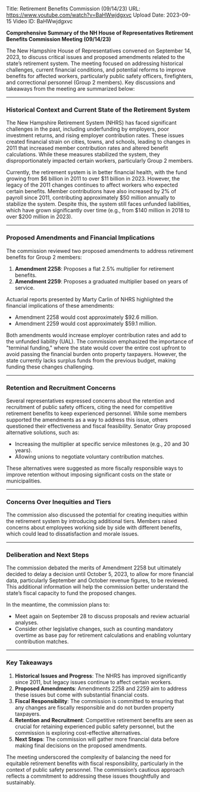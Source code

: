 Title: Retirement Benefits Commission (09/14/23)
URL: https://www.youtube.com/watch?v=BaHWwjdgxvc
Upload Date: 2023-09-15
Video ID: BaHWwjdgxvc

**Comprehensive Summary of the NH House of Representatives Retirement Benefits Commission Meeting (09/14/23)**

The New Hampshire House of Representatives convened on September 14, 2023, to discuss critical issues and proposed amendments related to the state’s retirement system. The meeting focused on addressing historical challenges, current financial conditions, and potential reforms to improve benefits for affected workers, particularly public safety officers, firefighters, and correctional personnel (Group 2 members). Key discussions and takeaways from the meeting are summarized below:

---

### **Historical Context and Current State of the Retirement System**
The New Hampshire Retirement System (NHRS) has faced significant challenges in the past, including underfunding by employers, poor investment returns, and rising employer contribution rates. These issues created financial strain on cities, towns, and schools, leading to changes in 2011 that increased member contribution rates and altered benefit calculations. While these measures stabilized the system, they disproportionately impacted certain workers, particularly Group 2 members.

Currently, the retirement system is in better financial health, with the fund growing from $6 billion in 2011 to over $11 billion in 2023. However, the legacy of the 2011 changes continues to affect workers who expected certain benefits. Member contributions have also increased by 2% of payroll since 2011, contributing approximately $50 million annually to stabilize the system. Despite this, the system still faces unfunded liabilities, which have grown significantly over time (e.g., from $140 million in 2018 to over $200 million in 2023).

---

### **Proposed Amendments and Financial Implications**
The commission reviewed two proposed amendments to address retirement benefits for Group 2 members:
1. **Amendment 2258**: Proposes a flat 2.5% multiplier for retirement benefits.
2. **Amendment 2259**: Proposes a graduated multiplier based on years of service.

Actuarial reports presented by Marty Carlin of NHRS highlighted the financial implications of these amendments:
- Amendment 2258 would cost approximately $92.6 million.
- Amendment 2259 would cost approximately $59.1 million.

Both amendments would increase employer contribution rates and add to the unfunded liability (UAL). The commission emphasized the importance of "terminal funding," where the state would cover the entire cost upfront to avoid passing the financial burden onto property taxpayers. However, the state currently lacks surplus funds from the previous budget, making funding these changes challenging.

---

### **Retention and Recruitment Concerns**
Several representatives expressed concerns about the retention and recruitment of public safety officers, citing the need for competitive retirement benefits to keep experienced personnel. While some members supported the amendments as a way to address this issue, others questioned their effectiveness and fiscal feasibility. Senator Gray proposed alternative solutions, such as:
- Increasing the multiplier at specific service milestones (e.g., 20 and 30 years).
- Allowing unions to negotiate voluntary contribution matches.

These alternatives were suggested as more fiscally responsible ways to improve retention without imposing significant costs on the state or municipalities.

---

### **Concerns Over Inequities and Tiers**
The commission also discussed the potential for creating inequities within the retirement system by introducing additional tiers. Members raised concerns about employees working side by side with different benefits, which could lead to dissatisfaction and morale issues.

---

### **Deliberation and Next Steps**
The commission debated the merits of Amendment 2258 but ultimately decided to delay a decision until October 5, 2023, to allow for more financial data, particularly September and October revenue figures, to be reviewed. This additional information will help the commission better understand the state’s fiscal capacity to fund the proposed changes.

In the meantime, the commission plans to:
- Meet again on September 28 to discuss proposals and review actuarial analyses.
- Consider other legislative changes, such as counting mandatory overtime as base pay for retirement calculations and enabling voluntary contribution matches.

---

### **Key Takeaways**
1. **Historical Issues and Progress**: The NHRS has improved significantly since 2011, but legacy issues continue to affect certain workers.
2. **Proposed Amendments**: Amendments 2258 and 2259 aim to address these issues but come with substantial financial costs.
3. **Fiscal Responsibility**: The commission is committed to ensuring that any changes are fiscally responsible and do not burden property taxpayers.
4. **Retention and Recruitment**: Competitive retirement benefits are seen as crucial for retaining experienced public safety personnel, but the commission is exploring cost-effective alternatives.
5. **Next Steps**: The commission will gather more financial data before making final decisions on the proposed amendments.

The meeting underscored the complexity of balancing the need for equitable retirement benefits with fiscal responsibility, particularly in the context of public safety personnel. The commission’s cautious approach reflects a commitment to addressing these issues thoughtfully and sustainably.
